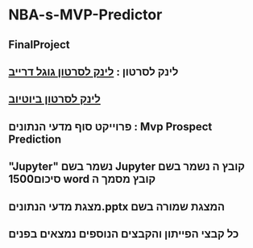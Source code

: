 # NBA-s-MVP-Predictor
FinalProject
--

לינק לסרטון : 
[לינק לסרטון גוגל דרייב](https://drive.google.com/file/d/1jOZTShFsRjnbLT4JPmWf2p7Eo1qP_ZJS/view?usp=sharing)
--

[לינק לסרטון ביוטיוב](https://www.youtube.com/watch?v=YMJLu4oWfWs&ab_channel=NivOzer)
--

פרוייקט סוף מדעי הנתונים : Mvp Prospect Prediction
--

"Jupyter" נשמר בשם Jupyter קובץ  ה
נשמר בשם סיכום1500 word קובץ מסמך ה
--

מצגת מדעי הנתונים.pptx המצגת שמורה בשם 
--

כל קבצי הפייתון והקבצים הנוספים נמצאים בפנים
--

